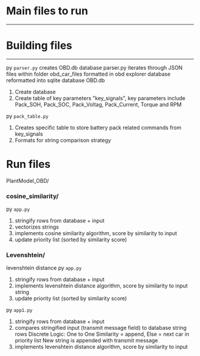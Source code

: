 # Main files to run
---



# Building files
---
py `parser.py` creates OBD.db database
parser.py iterates through JSON files within folder obd_car_files 
formatted in obd explorer database reformatted into sqlite database OBD.db

1) Create database
2) Create table of key parameters "key_signals", key parameters include 
    Pack_SOH, Pack_SOC, Pack_Voltag, Pack_Current, Torque and RPM

py `pack_table.py`
1) Creates specific table to store battery pack related commands from key_signals
2) Formats for string comparison strategy

# Run files
PlantModel_OBD/

### cosine_similarity/
py `app.py` 
1) stringify rows from database + input 
2) vectorizes strings
3) implements cosine similarity algorithm, score by similarity to input 
4) update priority list (sorted by similarity score)

### Levenshtein/
levenshtein distance 
py `app.py`
1) stringify rows from database + input 
2) implements levenshtein distance algorithm, score by similarity to input string
3) update priority list (sorted by similarity score)

py `app1.py`
1) stringify rows from database + input 
2) compares stringified input (transmit message field) to database string rows
    Discrete Logic: One to One Similarity = append, Else = next car in priority list
    New string is appended with transmit message
3) implements levenshtein distance algorithm, score by similarity to input 